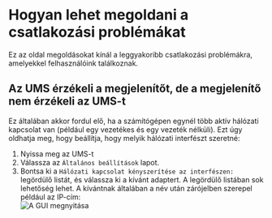 # Hogyan lehet megoldani a csatlakozási problémákat

Ez az oldal megoldásokat kínál a leggyakoribb csatlakozási problémákra, amelyekkel felhasználóink találkoznak.

## Az UMS érzékeli a megjelenítőt, de a megjelenítő nem érzékeli az UMS-t

Ez általában akkor fordul elő, ha a számítógépen egynél több aktív hálózati kapcsolat van (például egy vezetékes és egy vezeték nélküli). Ezt úgy oldhatja meg, hogy beállítja, hogy melyik hálózati interfészt szeretné:

1. Nyissa meg az UMS-t
2. Válassza az `Általános beállítások` lapot.
3. Bontsa ki a `Hálózati kapcsolat kényszerítése az interfészen:` legördülő listát, és válassza ki a kívánt adaptert. A legördülő listában sok lehetőség lehet. A kívántnak általában a név után zárójelben szerepel például az IP-cím:  
   ![A GUI megnyitása](@site/docs/guides/img/how-to-solve-connection-problems.png)